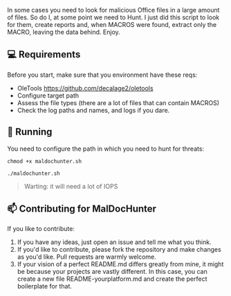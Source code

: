 In some cases you need to look for malicious Office files in a large amount of files. So do I, at some point we need to Hunt. I just did this script to look for them, create reports and, when MACROS were found, extract only the MACRO, leaving the data behind. Enjoy.

## 💻 Requirements

Before you start, make sure that you environment have these reqs:

* OleTools
https://github.com/decalage2/oletools
* Configure target path
* Assess the file types (there are a lot of files that can contain MACROS)
* Check the log paths and names, and logs if you dare.

## 🚀 Running

You need to configure the path in which you need to hunt for threats:
```
chmod +x maldochunter.sh
```
```
./maldochunter.sh
```
> Warting: it will need a lot of IOPS

## 📫 Contributing for MalDocHunter

If you like to contribute:

1. If you have any ideas, just open an issue and tell me what you think.
2. If you'd like to contribute, please fork the repository and make changes as you'd like. Pull requests are warmly welcome.
3. If your vision of a perfect README.md differs greatly from mine, it might be because your projects are vastly different. In this case, you can create a new file README-yourplatform.md and create the perfect boilerplate for that.
